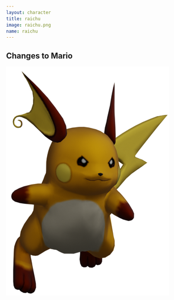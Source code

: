 ```yaml
---
layout: character
title: raichu
image: raichu.png
name: raichu
---
```


## Changes to Mario
![raichu](/images/content/css/raichu.png)
